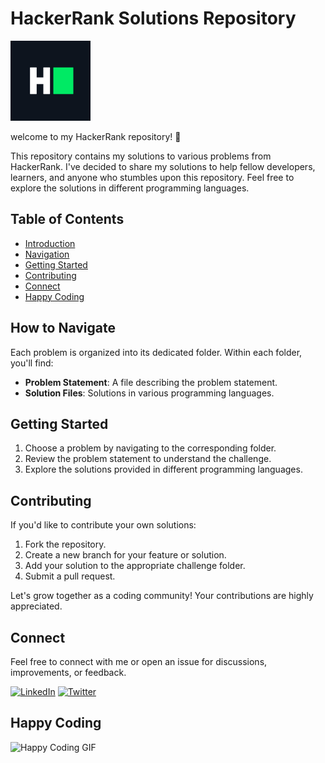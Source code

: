 # HackerRank Solutions Repository
![HackerRank Logo](hacker.png)

welcome to my HackerRank repository! 🚀

This repository contains my solutions to various problems from HackerRank. I've decided to share my solutions to help fellow developers, learners, and anyone who stumbles upon this repository. Feel free to explore the solutions in different programming languages.

## Table of Contents
- [Introduction](#hackerrank-solutions-repository)
- [Navigation](#how-to-navigate)
- [Getting Started](#get-started)
- [Contributing](#contributing)
- [Connect](#connect)
- [Happy Coding](#happy-coding)

## How to Navigate

Each problem is organized into its dedicated folder. Within each folder, you'll find:

- **Problem Statement**: A file describing the problem statement.
- **Solution Files**: Solutions in various programming languages.

## Getting Started

1. Choose a problem by navigating to the corresponding folder.
2. Review the problem statement to understand the challenge.
3. Explore the solutions provided in different programming languages.

## Contributing

If you'd like to contribute your own solutions:

1. Fork the repository.
2. Create a new branch for your feature or solution.
3. Add your solution to the appropriate challenge folder.
4. Submit a pull request.

Let's grow together as a coding community! Your contributions are highly appreciated.

## Connect

Feel free to connect with me or open an issue for discussions, improvements, or feedback.

[![LinkedIn](https://img.shields.io/badge/LinkedIn-Connect-blue)](https://www.linkedin.com/in/ashish-kumar-singh-440146227/)
[![Twitter](https://img.shields.io/badge/Twitter-Follow-blue)](https://twitter.com/a_k_singh08)

## Happy Coding

![Happy Coding GIF](https://media.giphy.com/media/HO2cuakPoSngvitf0M/giphy.gif)

